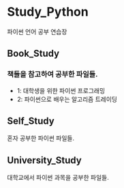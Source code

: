 ﻿# Study_Python
파이썬 언어 공부 연습장

## Book_Study
### 책들을 참고하여 공부한 파일들.
* 1: 대학생을 위한 파이썬 프로그래밍
* 2: 파이썬으로 배우는 알고리즘 트레이딩

## Self_Study
혼자 공부한 파이썬 파일들.

## University_Study
대학교에서 파이썬 과목을 공부한 파일들.
